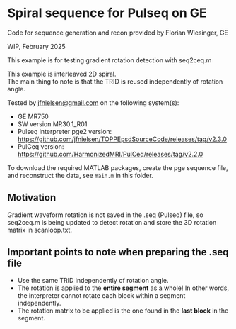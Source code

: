 # Spiral sequence for Pulseq on GE 

Code for sequence generation and recon provided by Florian Wiesinger, GE

WIP, February 2025

This example is for testing gradient rotation detection with seq2ceq.m 

This example is interleaved 2D spiral.  
The main thing to note is that the TRID
is reused independently of rotation angle.

Tested by jfnielsen@gmail.com on the following system(s):
* GE MR750
* SW version MR30.1\_R01
* Pulseq interpreter pge2 version: https://github.com/jfnielsen/TOPPEpsdSourceCode/releases/tag/v2.3.0
* PulCeq version: https://github.com/HarmonizedMRI/PulCeq/releases/tag/v2.2.0

To download the required MATLAB packages,
create the pge sequence file, and reconstruct the data, see `main.m` in this folder.


## Motivation

Gradient waveform rotation is not saved in the .seq (Pulseq) file,
so seq2ceq.m is being updated to detect rotation and store the 3D rotation
matrix in scanloop.txt.

## Important points to note when preparing the .seq file

* Use the same TRID independently of rotation angle.
* The rotation is applied to the **entire segment** as a whole!
  In other words, the interpreter cannot rotate each block 
  within a segment independently.
* The rotation matrix to be applied is the one found in the **last block** in the segment.


